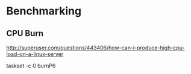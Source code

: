 # Benchmarking

## CPU Burn

http://superuser.com/questions/443406/how-can-i-produce-high-cpu-load-on-a-linux-server

taskset -c 0 burnP6
